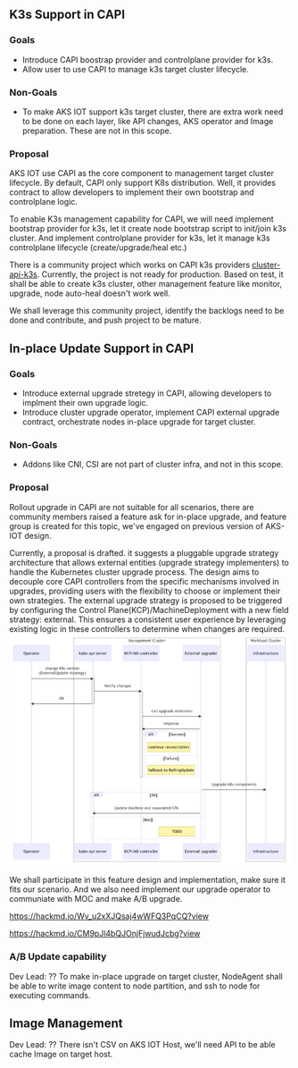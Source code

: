 ## K3s Support in CAPI
### Goals
- Introduce CAPI boostrap provider and controlplane provider for k3s.
- Allow user to use CAPI to manage k3s target cluster lifecycle.

### Non-Goals
- To make AKS IOT support k3s target cluster, there are extra work need to be done on each layer, like API changes, AKS operator and Image preparation. These are not in this scope.

### Proposal
AKS IOT use CAPI as the core component to management target cluster lifecycle. By default, CAPI only support K8s distribution. Well, it provides contract to allow developers to implement their own bootstrap and controlplane logic.

To enable K3s management capability for CAPI, we will need implement bootstrap provider for k3s, let it create node bootstrap script to init/join k3s cluster. And implement controlplane provider for k3s, let it manage k3s controlplane lifecycle (create/upgrade/heal etc.)

There is a community project which works on CAPI k3s providers [cluster-api-k3s](https://github.com/cluster-api-provider-k3s/cluster-api-k3s). Currently, the project is not ready for production. Based on test, it shall be able to create k3s cluster, other management feature like monitor, upgrade, node auto-heal doesn't work well.

We shall leverage this community project, identify the backlogs need to be done and contribute, and push project to be mature.

## In-place Update Support in CAPI
### Goals
- Introduce external upgrade stretegy in CAPI, allowing developers to implment their own upgrade logic.
- Introduce cluster upgrade operator, implement CAPI external upgrade contract, orchestrate nodes in-place upgrade for target cluster.
### Non-Goals
- Addons like CNI, CSI are not part of cluster infra, and not in this scope.
### Proposal
Rollout upgrade in CAPI are not suitable for all scenarios, there are community members raised a feature ask for in-place upgrade, and feature group is created for this topic, we've engaged on previous version of AKS-IOT design.

Currently, a proposal is drafted. it suggests a pluggable upgrade strategy architecture that allows external entities (upgrade strategy implementers) to handle the Kubernetes cluster upgrade process. The design aims to decouple core CAPI controllers from the specific mechanisms involved in upgrades, providing users with the flexibility to choose or implement their own strategies. The external upgrade strategy is proposed to be triggered by configuring the Control Plane(KCP)/MachineDeployment with a new field strategy: external. This ensures a consistent user experience by leveraging existing logic in these controllers to determine when changes are required.
![Alt text](image.png)

We shall participate in this feature design and implementation, make sure it fits our scenario. And we also need implement our upgrade operator to communiate with MOC and make A/B upgrade.

https://hackmd.io/Wv_u2xXJQsaj4wWFQ3PqCQ?view

https://hackmd.io/CM9pJl4bQJOnjFjwudJcbg?view


### A/B Update capability
Dev Lead: ??
To make in-place upgrade on target cluster, NodeAgent shall be able to write image content to node partition, and ssh to node for executing commands.

## Image Management
Dev Lead: ??
There isn't CSV on AKS IOT Host, we'll need API to be able cache Image on target host.